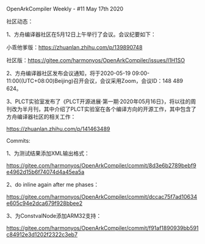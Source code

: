 OpenArkCompiler Weekly - #11 May 17th 2020

社区动态：

1、方舟编译器社区在5月12日上午举行了会议。会议纪要如下：

小乖他爹版：https://zhuanlan.zhihu.com/p/139890748

社区版：https://gitee.com/harmonyos/OpenArkCompiler/issues/I1H1SO

2、方舟编译器社区发布会议通知，将于2020-05-19 09:00-11:00((UTC+08:00)Beijing)召开会议，会议采用Zoom，会议ID：148 489 624。

3、PLCT实验室发布了《PLCT开源进展·第一期·2020年05月16日》，将以往的周刊改为半月刊，其中介绍了PLCT实验室在各个编译方向的开源工作，其中包含了方舟编译器社区的相关工作：

https://zhuanlan.zhihu.com/p/141463489

Commits:

1、为测试结果添加XML输出格式：

https://gitee.com/harmonyos/OpenArkCompiler/commit/8d3e6b2789bebf9e4962d15b6f74074d4a45ea5a

2、do inline again after me phases：

https://gitee.com/harmonyos/OpenArkCompiler/commit/dccac75f7ad10634e605c94e2dca679f928bbee2

3、为ConstvalNode添加ARM32支持：

https://gitee.com/harmonyos/OpenArkCompiler/commit/f91af1890939bb591c84912e3d1202f2322c3eb7